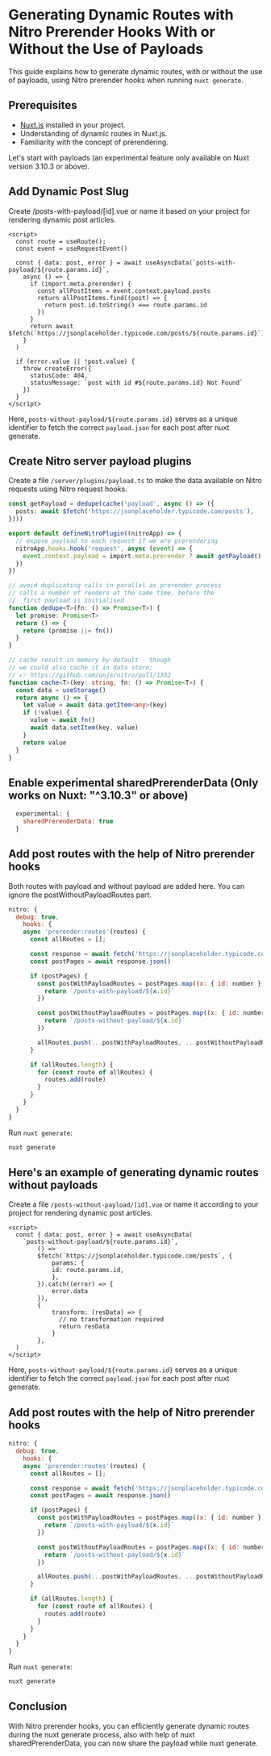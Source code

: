 # Generating Dynamic Routes with Nitro Prerender Hooks With or Without the Use of Payloads

This guide explains how to generate dynamic routes, with or without the use of payloads, using Nitro prerender hooks when running `nuxt generate`.

## Prerequisites

- [Nuxt.js](https://nuxtjs.org/) installed in your project.
- Understanding of dynamic routes in Nuxt.js.
- Familiarity with the concept of prerendering.

Let's start with payloads (an experimental feature only available on Nuxt version 3.10.3 or above).

## Add Dynamic Post Slug

Create /posts-with-payload/[id].vue or name it based on your project for rendering dynamic post articles.

```vue
<script>
  const route = useRoute();
  const event = useRequestEvent()

  const { data: post, error } = await useAsyncData(`posts-with-payload/${route.params.id}`,
    async () => {
      if (import.meta.prerender) {
        const allPostItems = event.context.payload.posts
        return allPostItems.find((post) => {
          return post.id.toString() === route.params.id
        })
      }
      return await $fetch(`https://jsonplaceholder.typicode.com/posts/${route.params.id}`)
    }
  )

  if (error.value || !post.value) {
    throw createError({
      statusCode: 404,
      statusMessage: `post with id #${route.params.id} Not Found`
    })
  }
</script>
```
Here, `posts-without-payload/${route.params.id}` serves as a unique identifier to fetch the correct `payload.json` for each post after nuxt generate.

## Create Nitro server payload plugins

Create a file `/server/plugins/payload.ts` to make the data available on Nitro requests using Nitro request hooks.

```typescript
const getPayload = dedupe(cache('payload', async () => ({
  posts: await $fetch('https://jsonplaceholder.typicode.com/posts'),
})))

export default defineNitroPlugin((nitroApp) => {
  // expose payload to each request if we are prerendering
  nitroApp.hooks.hook('request', async (event) => {
    event.context.payload = import.meta.prerender ? await getPayload() : {}
  })
})

// avoid duplicating calls in parallel as prerender process
// calls a number of renders at the same time, before the
//  first payload is initialised
function dedupe<T>(fn: () => Promise<T>) {
  let promise: Promise<T>
  return () => {
    return (promise ||= fn())
  }
}

// cache result in memory by default - though
// we could also cache it in data store:
// 👉 https://github.com/unjs/nitro/pull/1352
function cache<T>(key: string, fn: () => Promise<T>) {
  const data = useStorage()
  return async () => {
    let value = await data.getItem<any>(key)
    if (!value) {
      value = await fn()
      await data.setItem(key, value)
    }
    return value
  }
}

```

## Enable experimental sharedPrerenderData (Only works on Nuxt: "^3.10.3" or above)

```javascript
  experimental: {
    sharedPrerenderData: true
  }
```

## Add post routes with the help of Nitro prerender hooks
Both routes with payload and without payload are added here. You can ignore the postWithoutPayloadRoutes part.

```javascript
nitro: {
  debug: true,
    hooks: {
    async 'prerender:routes'(routes) {
      const allRoutes = [];

      const response = await fetch('https://jsonplaceholder.typicode.com/posts')
      const postPages = await response.json()

      if (postPages) {
        const postWithPayloadRoutes = postPages.map((x: { id: number }) => {
          return `/posts-with-payload/${x.id}`
        })

        const postWithoutPayloadRoutes = postPages.map((x: { id: number }) => {
          return `/posts-without-payload/${x.id}`
        })

        allRoutes.push(...postWithPayloadRoutes, ...postWithoutPayloadRoutes)
      }

      if (allRoutes.length) {
        for (const route of allRoutes) {
          routes.add(route)
        }
      }
    }
  }
}
```

Run `nuxt generate`:

```bash
nuxt generate
```

## Here's an example of generating dynamic routes without payloads

Create a file `/posts-without-payload/[id].vue` or name it according to your project for rendering dynamic post articles.

```vue
<script>
  const { data: post, error } = await useAsyncData(
    `posts-without-payload/${route.params.id}`,
        () =>
        $fetch(`https://jsonplaceholder.typicode.com/posts`, {
            params: {
            id: route.params.id,
            },
        }).catch((error) => {
            error.data
        }),
        {
            transform: (resData) => {
              // no transformation required
              return resData
            }
        },
  )
</script>
```
Here, `posts-without-payload/${route.params.id}` serves as a unique identifier to fetch the correct `payload.json` for each post after nuxt generate.

## Add post routes with the help of Nitro prerender hooks

```javascript
nitro: {
  debug: true,
    hooks: {
    async 'prerender:routes'(routes) {
      const allRoutes = [];

      const response = await fetch('https://jsonplaceholder.typicode.com/posts')
      const postPages = await response.json()

      if (postPages) {
        const postWithPayloadRoutes = postPages.map((x: { id: number }) => {
          return `/posts-with-payload/${x.id}`
        })

        const postWithoutPayloadRoutes = postPages.map((x: { id: number }) => {
          return `/posts-without-payload/${x.id}`
        })

        allRoutes.push(...postWithPayloadRoutes, ...postWithoutPayloadRoutes)
      }

      if (allRoutes.length) {
        for (const route of allRoutes) {
          routes.add(route)
        }
      }
    }
  }
}
```

Run `nuxt generate`:

```bash
nuxt generate
```

## Conclusion
With Nitro prerender hooks, you can efficiently generate dynamic routes during the nuxt generate process, also with help of nuxt sharedPrerenderData, you can now share the payload while nuxt generate.
